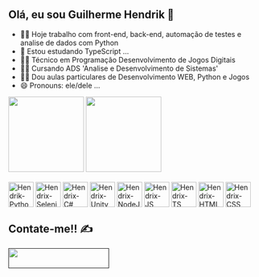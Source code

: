 ## Olá, eu sou Guilherme Hendrik 👋

- 👨‍💻 Hoje trabalho com front-end, back-end, automação de testes e analise de dados com Python
- 📘 Estou estudando TypeScript ...
- 👨‍🎓 Técnico em Programação Desenvolvimento de Jogos Digitais
- 👨‍🎓 Cursando ADS 'Analise e Desenvolvimento de Sistemas'
- 👨‍🏫 Dou aulas particulares de Desenvolvimento WEB, Python e Jogos
- 😄 Pronouns: ele/dele ...

<div>
  <img height="150em" src="https://github-readme-stats.vercel.app/api?username=SrHendrix&show_icons=true&theme=dracula">
  <img height="150em" src="https://github-readme-stats.vercel.app/api/top-langs/?username=SrHendrix&layout=compact&langs_count=16&theme=dracula">
</div>

<div style="display:inline-block"><br>
  <img align="center" alt="Hendrik-Python" height="50" width="50" src="https://img.icons8.com/?size=100&id=13441&format=png&color=000000">
  <img align="center" alt="Hendrix-Selenium" height="50" width="50" src="https://img.icons8.com/?size=100&id=38553&format=png&color=000000">
  <img align="center" alt="Hendrix-C#" height="50" width="50" src="https://img.icons8.com/?size=100&id=Fycm8TUhWmFU&format=png&color=000000">
  <img align="center" alt="Hendrix-Unity" height="50" width="50" src="https://img.icons8.com/?size=100&id=55O6KKA9CyIA&format=png&color=000000">
  <img align="center" alt="Hendrix-NodeJS" height="50" width="50" src="https://img.icons8.com/?size=100&id=hsPbhkOH4FMe&format=png&color=000000">
  <img align="center" alt="Hendrix-JS" height="50" width="50" src="https://img.icons8.com/?size=100&id=108784&format=png&color=000000">
  <img align="center" alt="Hendrix-TS" height="50" width="50" src="https://img.icons8.com/?size=100&id=uJM6fQYqDaZK&format=png&color=000000">
  <img align="center" alt="Hendrix-HTML" height="50" width="50" src="https://img.icons8.com/?size=100&id=20909&format=png&color=000000">
  <img align="center" alt="Hendrix-CSS" height="50" width="50" src="https://img.icons8.com/?size=100&id=21278&format=png&color=000000">
</div>

##

## Contate-me!! ✍

<div>
  <a href="" target="_blank"><img width="200px" height="40px" src="https://img.shields.io/badge/LinkedIn-0077B5?style=for-the-badge&logo=linkedin&logoColor=white" target="_blank"</a>
</div>
